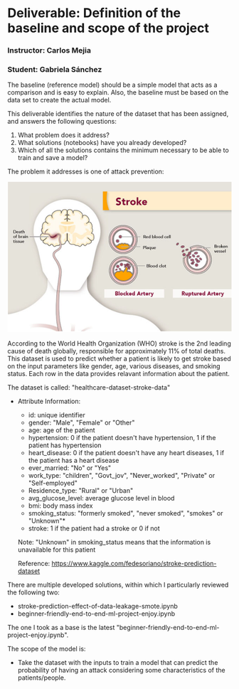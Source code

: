 # Deliverable: Definition of the baseline and scope of the project

### Instructor: Carlos Mejia
### Student: Gabriela Sánchez

The baseline (reference model) should be a simple model that acts as a comparison and is easy to explain. Also, the baseline must be based on the data set to create the actual model.

This deliverable identifies the nature of the dataset that has been assigned, and answers the following questions:

1. What problem does it address?
2. What solutions (notebooks) have you already developed?
3. Which of all the solutions contains the minimum necessary to
be able to train and save a model?

The problem it addresses is one of attack prevention:

![Alt text](stroke.png)

According to the World Health Organization (WHO) stroke is the 2nd leading cause of death globally, responsible for approximately 11% of total deaths. This dataset is used to predict whether a patient is likely to get stroke based on the input parameters like gender, age, various diseases, and smoking status. Each row in the data provides relavant information about the patient.

The dataset is called: "healthcare-dataset-stroke-data"

* Attribute Information:

    - id: unique identifier
    - gender: "Male", "Female" or "Other"
    - age: age of the patient
    - hypertension: 0 if the patient doesn't have hypertension, 1 if the patient has hypertension
    - heart_disease: 0 if the patient doesn't have any heart diseases, 1 if the patient has a heart disease
    - ever_married: "No" or "Yes"
    - work_type: "children", "Govt_jov", "Never_worked", "Private" or "Self-employed"
    - Residence_type: "Rural" or "Urban"
    - avg_glucose_level: average glucose level in blood
    - bmi: body mass index
    - smoking_status: "formerly smoked", "never smoked", "smokes" or "Unknown"*
    - stroke: 1 if the patient had a stroke or 0 if not
    
    Note: "Unknown" in smoking_status means that the information is unavailable for this patient
    
    Reference: https://www.kaggle.com/fedesoriano/stroke-prediction-dataset


There are multiple developed solutions, within which I particularly reviewed the following two:

- stroke-prediction-effect-of-data-leakage-smote.ipynb
- beginner-friendly-end-to-end-ml-project-enjoy.ipynb

The one I took as a base is the latest "beginner-friendly-end-to-end-ml-project-enjoy.ipynb".

The scope of the model is:
- Take the dataset with the inputs to train a model that can predict the probability of having an attack considering some characteristics of the patients/people.